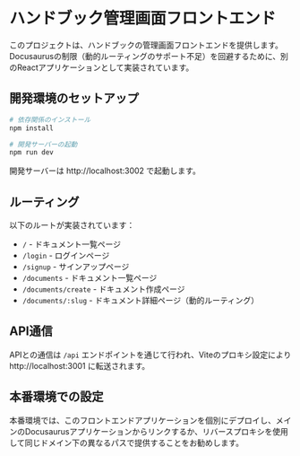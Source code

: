 # ハンドブック管理画面フロントエンド

このプロジェクトは、ハンドブックの管理画面フロントエンドを提供します。Docusaurusの制限（動的ルーティングのサポート不足）を回避するために、別のReactアプリケーションとして実装されています。

## 開発環境のセットアップ

```bash
# 依存関係のインストール
npm install

# 開発サーバーの起動
npm run dev
```

開発サーバーは http://localhost:3002 で起動します。

## ルーティング

以下のルートが実装されています：

- `/` - ドキュメント一覧ページ
- `/login` - ログインページ
- `/signup` - サインアップページ
- `/documents` - ドキュメント一覧ページ
- `/documents/create` - ドキュメント作成ページ
- `/documents/:slug` - ドキュメント詳細ページ（動的ルーティング）

## API通信

APIとの通信は `/api` エンドポイントを通じて行われ、Viteのプロキシ設定により http://localhost:3001 に転送されます。

## 本番環境での設定

本番環境では、このフロントエンドアプリケーションを個別にデプロイし、メインのDocusaurusアプリケーションからリンクするか、リバースプロキシを使用して同じドメイン下の異なるパスで提供することをお勧めします。
